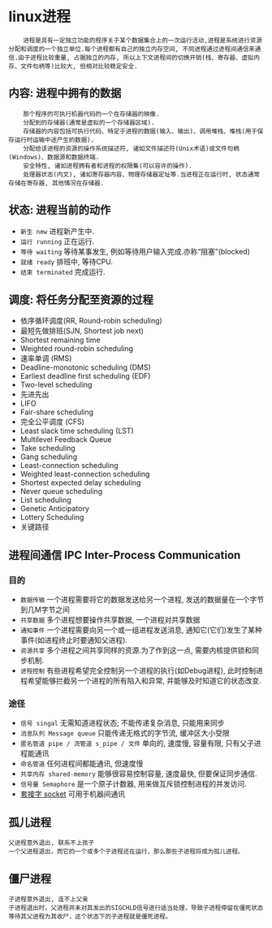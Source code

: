 # linux进程

        进程是具有一定独立功能的程序关于某个数据集合上的一次运行活动,进程是系统进行资源分配和调度的一个独立单位.每个进程都有自己的独立内存空间, 不同进程通过进程间通信来通信.由于进程比较重量, 占据独立的内存, 所以上下文进程间的切换开销(栈、寄存器、虚拟内存、文件句柄等)比较大, 但相对比较稳定安全.  

## 内容: 进程中拥有的数据  

        那个程序的可执行机器代码的一个在存储器的映像.  
        分配到的存储器(通常是虚拟的一个存储器区域).
        存储器的内容包括可执行代码、特定于进程的数据(输入、输出)、调用堆栈、堆栈(用于保存运行时运输中途产生的数据).  
        分配给该进程的资源的操作系统描述符, 诸如文件描述符(Unix术语)或文件句柄(Windows)、数据源和数据终端.  
        安全特性, 诸如进程拥有者和进程的权限集(可以容许的操作).  
        处理器状态(内文), 诸如寄存器内容、物理存储器定址等.当进程正在运行时, 状态通常存储在寄存器, 其他情况在存储器.  

## 状态: 进程当前的动作  

- `新生 new` 进程新产生中.  
- `运行 running` 正在运行.  
- `等待 waiting` 等待某事发生, 例如等待用户输入完成.亦称“阻塞”(blocked)  
- `就绪 ready` 排班中, 等待CPU.  
- `结束 terminated` 完成运行.  

## 调度: 将任务分配至资源的过程  

- 依序循环调度(RR, Round-robin scheduling)  
- 最短先做排班(SJN, Shortest job next)  
- Shortest remaining time  
- Weighted round-robin scheduling  
- 速率单调 (RMS)  
- Deadline-monotonic scheduling (DMS)  
- Earliest deadline first scheduling (EDF)  
- Two-level scheduling  
- 先进先出  
- LIFO  
- Fair-share scheduling  
- 完全公平调度 (CFS)  
- Least slack time scheduling (LST)  
- Multilevel Feedback Queue  
- Take scheduling  
- Gang scheduling  
- Least-connection scheduling  
- Weighted least-connection scheduling  
- Shortest expected delay scheduling  
- Never queue scheduling  
- List scheduling  
- Genetic Anticipatory  
- Lottery Scheduling  
- 关键路径  
  
## 进程间通信 IPC Inter-Process Communication  
  
### 目的  

- `数据传输` 一个进程需要将它的数据发送给另一个进程, 发送的数据量在一个字节到几M字节之间  
- `共享数据` 多个进程想要操作共享数据, 一个进程对共享数据  
- `通知事件` 一个进程需要向另一个或一组进程发送消息, 通知它(它们)发生了某种事件(如进程终止时要通知父进程).  
- `资源共享` 多个进程之间共享同样的资源.为了作到这一点, 需要内核提供锁和同步机制.  
- `进程控制` 有些进程希望完全控制另一个进程的执行(如Debug进程), 此时控制进程希望能够拦截另一个进程的所有陷入和异常, 并能够及时知道它的状态改变.  

### 途径  

- `信号 singal` 无需知道进程状态; 不能传递复杂消息, 只能用来同步  
- `消息队列 Message queue` 只能传递无格式的字节流, 缓冲区大小受限
- `匿名管道 pipe / 流管道 s_pipe / 文件` 单向的, 速度慢, 容量有限, 只有父子进程能通讯  
- `命名管道` 任何进程间都能通讯, 但速度慢
- `共享内存 shared-memory` 能够很容易控制容量, 速度最快, 但要保证同步通信.
- `信号量 Semaphore` 是一个原子计数器, 用来做互斥锁控制进程的并发访问.
- [套接字 socket](linux-socket.md) 可用于机器间通讯

## 孤儿进程

    父进程意外退出, 联系不上孩子
    一个父进程退出，而它的一个或多个子进程还在运行，那么那些子进程将成为孤儿进程。

## 僵尸进程

    子进程意外退出, 连不上父亲
    子进程退出时，父进程并未对其发出的SIGCHLD信号进行适当处理，导致子进程停留在僵死状态等待其父进程为其收尸，这个状态下的子进程就是僵死进程。


  